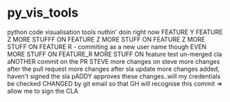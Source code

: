 py_vis_tools
============

python code visualisation tools
nuthin' doin right now
FEATURE Y
FEATURE Z
MORE STUFFF ON FEATURE Z
MORE STUFF ON FEATURE Z
MORE STUFF ON FEATURE R - commiting as a new user name though
EVEN MORE STUFF ON FEATURE_R
MORE STUFF ON feature test un-merged cla
aNOTHER commit on the PR
STEVE
more changes on steve
more changes after the pull request
more changes after sla update
more changes added, haven't signed the sla
pADDY approves these changes..will my credentials be checked
CHANGED by git email so that GH will recognise this commit => allow me to sign the CLA
